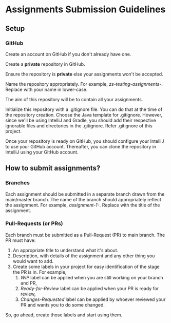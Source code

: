 # Assignments Submission Guidelines

## Setup

### GitHub

Create an account on GitHub if you don't already have one.

Create a **private** repository in GitHub.

Ensure the repository is **private** else your assignments won't be accepted.

Name the repository appropriately. For example, _zs-testing-assignments-<your-name>_. 
Replace _<your-name>_ with your name in lower-case.

The aim of this repository will be to contain all your assignments.

Initialize this repository with a .gitignore file. You can do that at the time of the repository creation. 
Choose the Java template for .gitignore. However, since we'll be using IntelliJ and Gradle, you should add their 
respective ignorable files and directories in the .gitignore. Refer .gitignore of this project.

Once your repository is ready on GitHub, you should configure your IntelliJ to use your GitHub account. 
Thereafter, you can clone the repository in IntelliJ using your GitHub account.

## How to submit assignments?

### Branches

Each assignment should be submitted in a separate branch drawn from the main/master branch.
The name of the branch should appropriately reflect the assignment.
For example, _assignment-1-<title-or-feature>_. Replace _<title-or-feature>_ with the title of the assignment.

### Pull-Requests (or PRs)

Each branch must be submitted as a Pull-Request (PR) to main branch. The PR must have:
1. An appropriate title to understand what it's about.
2. Description, with details of the assignment and any other thing you would want to add.
3. Create some labels in your project for easy identification of the stage the PR is in. 
   For example,
   1. _WIP_ label can be applied when you are still working on your branch and PR,
   2. _Ready-for-Review_ label can be applied when your PR is ready for review,
   3. _Changes-Requested_ label can be applied by whoever reviewed your PR and wants you to do some changed.

So, go ahead, create those labels and start using them.